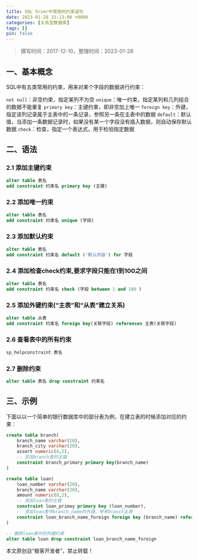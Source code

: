 ```yaml
---
title: SQL Srver中常用的约束语句
date: 2023-01-28 15:13:00 +0800
categories: [关系型数据库]
tags: []
pin: false
---
```


> 撰写时间：2017-12-10，整理时间：2023-01-28

## 一、基本概念

SQL中有五类常用的约束，用来对某个字段的数据进行约束：

`not null`：非空约束，指定某列不为空
`unique`：唯一约束，指定某列和几列组合的数据不能重复
`primary key`：主键约束，即非空加上唯一
`foreign key`：外键，指定该列记录属于主表中的一条记录，参照另一条在主表中的数据
`default`：默认值，当添加一条数据记录时，如果没有某一个字段没有插入数据，则自动保存默认数据
`check`：检查，指定一个表达式，用于检验指定数据

## 二、语法

### 2.1 添加主键约束

```sql
alter table 表名
add constraint 约束名 primary key (主键)
```

### 2.2 添加唯一约束

```sql
alter table 表名
add constraint 约束名 unique (字段)
```

### 2.3 添加默认约束

```sql
alter table 表名
add constraint 约束名 default ('默认内容') for 字段
```

### 2.4 添加检查check约束,要求字段只能在1到100之间

```sql
alter table 表名
add constraint 约束名 check (字段 between 1 and 100 )
```

### 2.5 添加外键约束(“主表”和“从表”建立关系)

```sql
alter table 从表
add constraint 约束名 foreign key(关联字段) references 主表(关联字段)
```

### 2.6 查看表中的所有约束

```sql
sp_helpconstraint 表名
```

### 2.7 删除约束

```sql
alter table 表名 drop constraint 约束名
```

## 三、示例

下面以以一个简单的银行数据库中的部分表为例，在建立表的时候添加对应的约束：

```sql
create table branch(
    branch_name varchar(20),
    branch_city varchar(20),
    assert numeric(8,2),
    -- 添加branch表的主键
    constraint branch_primary primary key(branch_name)
)

create table loan(
    loan_number varchar(20),
    branch_name varchar(20),
    amount numeric(8,2),
    -- 添加loan表的主键
    constraint loan_primay primary key (loan_number),
    -- 添加loan表中branch_name的外键，参考branch主表
    constraint loan_branch_name_foreign foreign key (branch_name) references branch
)

-- 删除loan表中的外键约束
alter table loan drop constraint loan_branch_name_foreign
```

本文原创自“极客开发者”，禁止转载！
